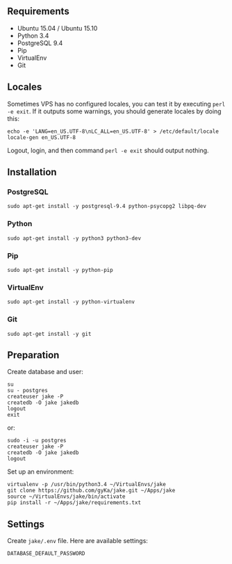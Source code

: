 ## Requirements

* Ubuntu 15.04 / Ubuntu 15.10
* Python 3.4
* PostgreSQL 9.4
* Pip
* VirtualEnv
* Git

## Locales

Sometimes VPS has no configured locales, you can test it by executing
`perl -e exit`. If it outputs some warnings, you should generate locales
by doing this:

```
echo -e 'LANG=en_US.UTF-8\nLC_ALL=en_US.UTF-8' > /etc/default/locale
locale-gen en_US.UTF-8
```

Logout, login, and then command `perl -e exit` should output nothing.

## Installation

### PostgreSQL

`sudo apt-get install -y postgresql-9.4 python-psycopg2 libpq-dev`

### Python

`sudo apt-get install -y python3 python3-dev`

### Pip

`sudo apt-get install -y python-pip`

### VirtualEnv

`sudo apt-get install -y python-virtualenv`

### Git

`sudo apt-get install -y git`

## Preparation

Create database and user:

```
su
su - postgres
createuser jake -P
createdb -O jake jakedb
logout
exit
```

or:

```
sudo -i -u postgres
createuser jake -P
createdb -O jake jakedb
logout
```

Set up an environment:

```
virtualenv -p /usr/bin/python3.4 ~/VirtualEnvs/jake
git clone https://github.com/gyKa/jake.git ~/Apps/jake
source ~/VirtualEnvs/jake/bin/activate
pip install -r ~/Apps/jake/requirements.txt
```

## Settings

Create `jake/.env` file. Here are available settings:

```
DATABASE_DEFAULT_PASSWORD
```
